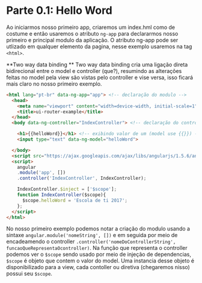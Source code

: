 # Parte 0.1: Hello Word
Ao iniciarmos nosso primeiro app, criaremos um index.hml como de costume e então usaremos o atributo `ng-app` para declararmos nosso primeiro e principal modulo da aplicação. O atributo ng-app pode ser utlizado em qualquer elemento da pagina, nesse exemplo usaremos na tag `<html>`.

**Two way data binding **
Two way data binding cria uma ligação direta bidirecional entre o model e controller (que?), resumindo as alterações feitas no model pela view são vistas pelo controller e vise versa, isso ficará mais claro no nosso primeiro exemplo.

```html
<html lang="pt-br" data-ng-app="app"> <!-- declaração do modulo -->
  <head>
    <meta name="viewport" content="width=device-width, initial-scale=1">
    <title>ui-router-example</title>
  </head>
  <body data-ng-controller="IndexController"> <!-- declaração do controller -->

    <h1>{{helloWord}}</h1> <!-- exibindo valor de um (model use {{}}) -->
    <input type="text" data-ng-model="helloWord">

  </body>
  <script src="https://ajax.googleapis.com/ajax/libs/angularjs/1.5.6/angular.min.js"></script>
  <script>
    angular
    .module('app', [])
    .controller('IndexController', IndexController);

    IndexController.$inject = ['$scope']; 
    function IndexController($scope){
      $scope.helloWord = 'Escola de ti 2017';
    };
  </script>
</html>
```
No nosso primeiro exemplo podemos notar a criação do modulo usando a sintaxe `angular.module('nomeString', [])` e em seguida por meio de encadeamendo o controller `.controller('nomeDoControllerString', funcaoQueRepresentaOcontroller)`.
Na função que representa o controller podemos ver o `$scope` sendo usado por meio de injeção de dependencias, `$scope` é objeto que contem o valor do model. Uma instancia desse objeto é disponibilizado para a view, cada contoller ou diretiva (chegaremos nisso) possui seu `$scope`.
